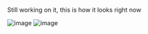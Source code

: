 Still working on it, this is how it looks right now

![image](https://github.com/itsPronay/RemindMeApk/assets/78101731/bb60f6f5-62ab-4dbd-8513-e98a016fffc9)
![image](https://github.com/itsPronay/RemindMeApk/assets/78101731/44b93c74-0b31-4be3-bf28-b31ab5f4bccb)



